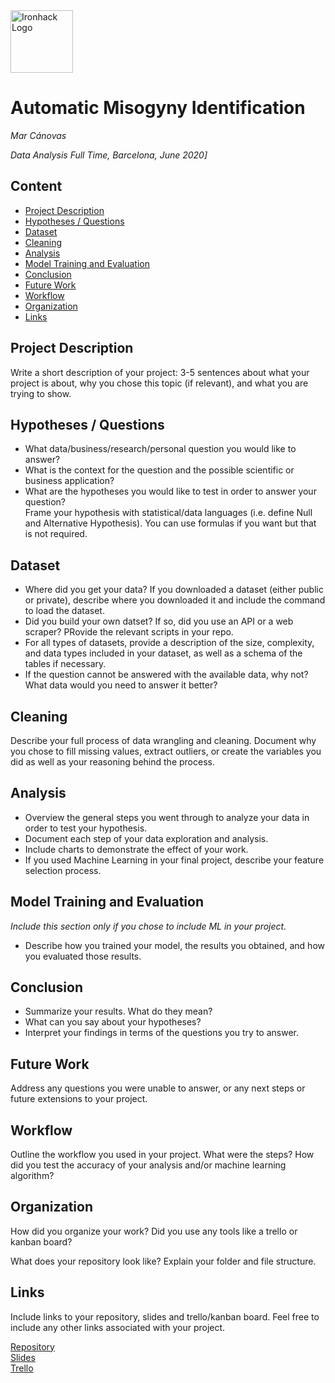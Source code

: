 <img src="https://bit.ly/2VnXWr2" alt="Ironhack Logo" width="100"/>

# Automatic Misogyny Identification
*Mar Cánovas*

*Data Analysis Full Time, Barcelona, June 2020]*

## Content
- [Project Description](#project-description)
- [Hypotheses / Questions](#hypotheses-questions)
- [Dataset](#dataset)
- [Cleaning](#cleaning)
- [Analysis](#analysis)
- [Model Training and Evaluation](#model-training-and-evaluation)
- [Conclusion](#conclusion)
- [Future Work](#future-work)
- [Workflow](#workflow)
- [Organization](#organization)
- [Links](#links)

## Project Description
Write a short description of your project: 3-5 sentences about what your project is about, why you chose this topic (if relevant), and what you are trying to show.

## Hypotheses / Questions
* What data/business/research/personal question you would like to answer?
* What is the context for the question and the possible scientific or business application?
* What are the hypotheses you would like to test in order to answer your question?  
Frame your hypothesis with statistical/data languages (i.e. define Null and Alternative Hypothesis). You can use formulas if you want but that is not required.

## Dataset
* Where did you get your data? If you downloaded a dataset (either public or private), describe where you downloaded it and include the command to load the dataset.
* Did you build your own datset? If so, did you use an API or a web scraper? PRovide the relevant scripts in your repo.
* For all types of datasets, provide a description of the size, complexity, and data types included in your dataset, as well as a schema of the tables if necessary.
* If the question cannot be answered with the available data, why not? What data would you need to answer it better?

## Cleaning
Describe your full process of data wrangling and cleaning. Document why you chose to fill missing values, extract outliers, or create the variables you did as well as your reasoning behind the process.

## Analysis
* Overview the general steps you went through to analyze your data in order to test your hypothesis.
* Document each step of your data exploration and analysis.
* Include charts to demonstrate the effect of your work.
* If you used Machine Learning in your final project, describe your feature selection process.

## Model Training and Evaluation
*Include this section only if you chose to include ML in your project.*
* Describe how you trained your model, the results you obtained, and how you evaluated those results.

## Conclusion
* Summarize your results. What do they mean?
* What can you say about your hypotheses?
* Interpret your findings in terms of the questions you try to answer.

## Future Work
Address any questions you were unable to answer, or any next steps or future extensions to your project.

## Workflow
Outline the workflow you used in your project. What were the steps?
How did you test the accuracy of your analysis and/or machine learning algorithm?

## Organization
How did you organize your work? Did you use any tools like a trello or kanban board?

What does your repository look like? Explain your folder and file structure.

## Links
Include links to your repository, slides and trello/kanban board. Feel free to include any other links associated with your project.


[Repository](https://github.com/)  
[Slides](https://slides.com/)  
[Trello](https://trello.com/en)  
